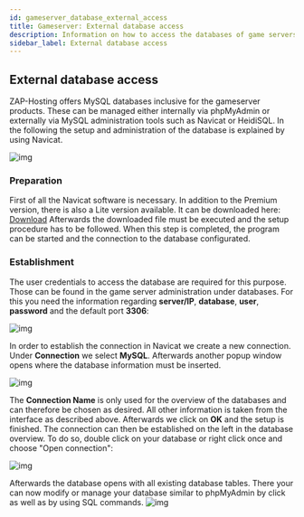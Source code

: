 ```yaml
---
id: gameserver_database_external_access
title: Gameserver: External database access
description: Information on how to access the databases of game servers from ZAP-Hosting with external administration programs - ZAP-Hosting.com documentation
sidebar_label: External database access
---
```


## External database access

ZAP-Hosting offers MySQL databases inclusive for the gameserver products. These can be managed either internally via phpMyAdmin or externally via MySQL administration tools such as Navicat or HeidiSQL. In the following the setup and administration of the database is explained by using Navicat. 

![img](https://screensaver01.zap-hosting.com/index.php/s/ySbAL7f8rwQQdKE/preview)


### Preparation

First of all the Navicat software is necessary. In addition to the Premium version, there is also a Lite version available. It can be downloaded here: [Download](https://www.chip.de/downloads/Navicat-Lite_70358373.html) Afterwards the downloaded file must be executed and the setup procedure has to be followed. When this step is completed, the program can be started and the connection to the database configurated. 


### Establishment

The user credentials to access the database are required for this purpose. Those can be found in the game server administration under databases. For this you need the information regarding **server/IP**, **database**, **user**, **password** and the default port **3306**:

![img](https://screensaver01.zap-hosting.com/index.php/s/yypXkB3S8m8PxrK/preview)

In order to establish the connection in Navicat we create a new connection. Under **Connection** we select **MySQL**. Afterwards another popup window opens where the database information must be inserted.

![img](https://screensaver01.zap-hosting.com/index.php/s/ty8jN4W9Frf6Ywx/preview)


The **Connection Name** is only used for the overview of the databases and can therefore be chosen as desired. All other information is taken from the interface as described above. Afterwards we click on **OK** and the setup is finished. The connection can then be established on the left in the database overview. To do so, double click on your database or right click once and choose "Open connection":

![img](https://screensaver01.zap-hosting.com/index.php/s/ppmZfnzBdRQ3Cfw/preview)

Afterwards the database opens with all existing database tables. There your can now modify or manage your database similar to phpMyAdmin by click as well as by using SQL commands.
![img](https://screensaver01.zap-hosting.com/index.php/s/AkeerYYRjx4xHLY/preview)

